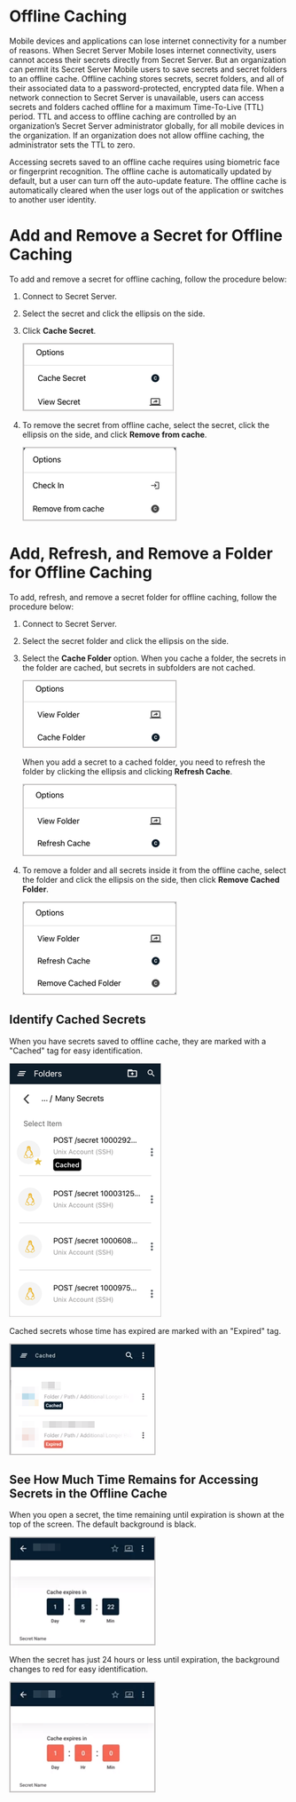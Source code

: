 [title]: # (Using Secrets from an Offline Cache)
[tags]: # (mobile,cache,offline)
[priority]: # (600)

# Offline Caching

Mobile devices and applications can lose internet connectivity for a number of reasons. When Secret Server Mobile loses internet connectivity, users cannot access their secrets directly from Secret Server. But an organization can permit its Secret Server Mobile users to save secrets and secret folders to an offline cache. Offline caching stores secrets, secret folders, and all of their associated data to a password-protected, encrypted data file. When a network connection to Secret Server is unavailable, users can access secrets and folders cached offline for a maximum Time-To-Live (TTL) period. TTL and access to offline caching are controlled by an organization’s Secret Server administrator globally, for all mobile devices in the organization. If an organization does not allow offline caching, the administrator sets the TTL to zero.

Accessing secrets saved to an offline cache requires using biometric face or fingerprint recognition. The offline cache is automatically updated by default, but a user can turn off the auto-update feature. The offline cache is automatically cleared when the user logs out of the application or switches to another user identity.

# Add and Remove a Secret for Offline Caching

To add and remove a secret for offline caching, follow the procedure below:

1. Connect to Secret Server.

1. Select the secret and click the ellipsis on the side.

1. Click **Cache Secret**.

   ![home](images/cache-secret-2.png "Select Cache Secret")

1. To remove the secret from offline cache, select the secret, click the ellipsis on the side, and click **Remove from cache**.

   ![home](images/remove-cached-secret.png "Select Cache Secret")

# Add, Refresh, and Remove a Folder for Offline Caching

To add, refresh, and remove a secret folder for offline caching, follow the procedure below:

1. Connect to Secret Server.

1. Select the secret folder and click the ellipsis on the side.

1. Select the **Cache Folder** option. When you cache a folder, the secrets in the folder are cached, but secrets in subfolders are not cached.

   ![home](images/cache-folder-3.png "Select Cache Secret")

   When you add a secret to a cached folder, you need to refresh the folder by clicking the ellipsis and clicking **Refresh Cache**.

      ![home](images/refresh-cache.png "Select Cache Secret")

1. To remove a folder and all secrets inside it from the offline cache, select the folder and click the ellipsis on the side, then click **Remove Cached Folder**.

   ![home](images/remove-cached-folder.png "Select Cache Secret")

## Identify Cached Secrets

When you have secrets saved to offline cache, they are marked with a "Cached" tag for easy identification.

![home](images/cache-tagged.png "Identify Cached Secrets")

Cached secrets whose time has expired are marked with an "Expired" tag.

![home](images/expired-cached.png "Expired Cached Secrets")

## See How Much Time Remains for Accessing Secrets in the Offline Cache

When you open a secret, the time remaining until expiration is shown at the top of the screen. The default background is black.

![home](images/expires-24-hours.png "Time to Expiration")

When the secret has just 24 hours or less until expiration, the background changes to red for easy identification.

![home](images/expires-23-hours.png "Less than 24 Hours to Expiration")
